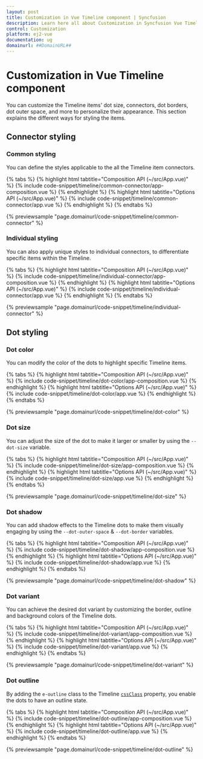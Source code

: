 ```yaml
---
layout: post
title: Customization in Vue Timeline component | Syncfusion
description: Learn here all about Customization in Syncfusion Vue Timeline component of Syncfusion Essential JS 2 and more.
control: Customization 
platform: ej2-vue
documentation: ug
domainurl: ##DomainURL##
---
```


# Customization in Vue Timeline component

You can customize the Timeline items' dot size, connectors, dot borders, dot outer space, and more to personalize their appearance. This section explains the different ways for styling the items.

## Connector styling

### Common styling

You can define the styles applicable to the all the Timeline item connectors.

{% tabs %}
{% highlight html tabtitle="Composition API (~/src/App.vue)" %}
{% include code-snippet/timeline/common-connector/app-composition.vue %}
{% endhighlight %}
{% highlight html tabtitle="Options API (~/src/App.vue)" %}
{% include code-snippet/timeline/common-connector/app.vue %}
{% endhighlight %}
{% endtabs %}
        
{% previewsample "page.domainurl/code-snippet/timeline/common-connector" %}

### Individual styling

You can also apply unique styles to individual connectors, to differentiate specific items within the Timeline.

{% tabs %}
{% highlight html tabtitle="Composition API (~/src/App.vue)" %}
{% include code-snippet/timeline/individual-connector/app-composition.vue %}
{% endhighlight %}
{% highlight html tabtitle="Options API (~/src/App.vue)" %}
{% include code-snippet/timeline/individual-connector/app.vue %}
{% endhighlight %}
{% endtabs %}
        
{% previewsample "page.domainurl/code-snippet/timeline/individual-connector" %}

## Dot styling

### Dot color

You can modify the color of the dots to highlight specific Timeline items.

{% tabs %}
{% highlight html tabtitle="Composition API (~/src/App.vue)" %}
{% include code-snippet/timeline/dot-color/app-composition.vue %}
{% endhighlight %}
{% highlight html tabtitle="Options API (~/src/App.vue)" %}
{% include code-snippet/timeline/dot-color/app.vue %}
{% endhighlight %}
{% endtabs %}
        
{% previewsample "page.domainurl/code-snippet/timeline/dot-color" %}

### Dot size

You can adjust the size of the dot to make it larger or smaller by using the `--dot-size` variable.

{% tabs %}
{% highlight html tabtitle="Composition API (~/src/App.vue)" %}
{% include code-snippet/timeline/dot-size/app-composition.vue %}
{% endhighlight %}
{% highlight html tabtitle="Options API (~/src/App.vue)" %}
{% include code-snippet/timeline/dot-size/app.vue %}
{% endhighlight %}
{% endtabs %}
        
{% previewsample "page.domainurl/code-snippet/timeline/dot-size" %}

### Dot shadow

You can add shadow effects to the Timeline dots to make them visually engaging by using the `--dot-outer-space` & `--dot-border` variables.

{% tabs %}
{% highlight html tabtitle="Composition API (~/src/App.vue)" %}
{% include code-snippet/timeline/dot-shadow/app-composition.vue %}
{% endhighlight %}
{% highlight html tabtitle="Options API (~/src/App.vue)" %}
{% include code-snippet/timeline/dot-shadow/app.vue %}
{% endhighlight %}
{% endtabs %}
        
{% previewsample "page.domainurl/code-snippet/timeline/dot-shadow" %}

### Dot variant

You can achieve the desired dot variant by customizing the border, outline and background colors of the Timeline dots.

{% tabs %}
{% highlight html tabtitle="Composition API (~/src/App.vue)" %}
{% include code-snippet/timeline/dot-variant/app-composition.vue %}
{% endhighlight %}
{% highlight html tabtitle="Options API (~/src/App.vue)" %}
{% include code-snippet/timeline/dot-variant/app.vue %}
{% endhighlight %}
{% endtabs %}
        
{% previewsample "page.domainurl/code-snippet/timeline/dot-variant" %}

### Dot outline

By adding the `e-outline` class to the Timeline [`cssClass`](https://ej2.syncfusion.com/vue/documentation/api/timeline/#cssclass) property, you enable the dots to have an outline state.

{% tabs %}
{% highlight html tabtitle="Composition API (~/src/App.vue)" %}
{% include code-snippet/timeline/dot-outline/app-composition.vue %}
{% endhighlight %}
{% highlight html tabtitle="Options API (~/src/App.vue)" %}
{% include code-snippet/timeline/dot-outline/app.vue %}
{% endhighlight %}
{% endtabs %}
        
{% previewsample "page.domainurl/code-snippet/timeline/dot-outline" %}